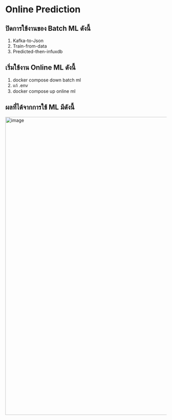 # Online Prediction

<!-- Online Prection ทำงานอย่างไร  -->

## ปิดการใช้งานของ Batch ML ดังนี้

1. Kafka-to-Json
2. Train-from-data
3. Predicted-then-infuxdb


## เริ่มใช้งาน Online ML ดังนี้

1. docker compose down batch ml
2. แก้ .env
3. docker compose up online ml

## ผลที่ได้จากการใช้ ML มีดังนี้

<img width="1855" height="931" alt="image" src="https://github.com/user-attachments/assets/27b10278-8c43-4bf4-94b6-bc488ab0b170" />



